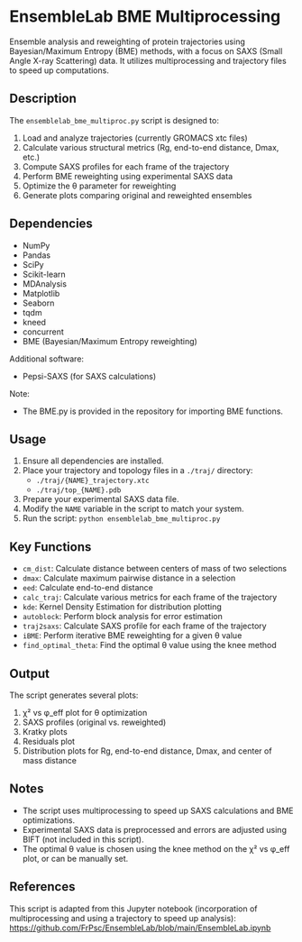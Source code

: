 # EnsembleLab BME Multiprocessing

Ensemble analysis and reweighting of protein trajectories using Bayesian/Maximum Entropy (BME) methods, with a focus on SAXS (Small Angle X-ray Scattering) data. It utilizes multiprocessing and trajectory files to speed up computations.

## Description

The `ensemblelab_bme_multiproc.py` script is designed to:

1. Load and analyze trajectories (currently GROMACS xtc files)
2. Calculate various structural metrics (Rg, end-to-end distance, Dmax, etc.)
3. Compute SAXS profiles for each frame of the trajectory
4. Perform BME reweighting using experimental SAXS data
5. Optimize the θ parameter for reweighting
6. Generate plots comparing original and reweighted ensembles

## Dependencies

- NumPy
- Pandas
- SciPy
- Scikit-learn
- MDAnalysis
- Matplotlib
- Seaborn
- tqdm
- kneed
- concurrent
- BME (Bayesian/Maximum Entropy reweighting)

Additional software:
- Pepsi-SAXS (for SAXS calculations)

Note:
- The BME.py is provided in the repository for importing BME functions.

## Usage

1. Ensure all dependencies are installed.
2. Place your trajectory and topology files in a `./traj/` directory:
   - `./traj/{NAME}_trajectory.xtc`
   - `./traj/top_{NAME}.pdb`
3. Prepare your experimental SAXS data file.
4. Modify the `NAME` variable in the script to match your system.
5. Run the script:
```python ensemblelab_bme_multiproc.py```

## Key Functions

- `cm_dist`: Calculate distance between centers of mass of two selections
- `dmax`: Calculate maximum pairwise distance in a selection
- `eed`: Calculate end-to-end distance
- `calc_traj`: Calculate various metrics for each frame of the trajectory
- `kde`: Kernel Density Estimation for distribution plotting
- `autoblock`: Perform block analysis for error estimation
- `traj2saxs`: Calculate SAXS profile for each frame of the trajectory
- `iBME`: Perform iterative BME reweighting for a given θ value
- `find_optimal_theta`: Find the optimal θ value using the knee method

## Output

The script generates several plots:
1. χ² vs φ_eff plot for θ optimization
2. SAXS profiles (original vs. reweighted)
3. Kratky plots
4. Residuals plot
5. Distribution plots for Rg, end-to-end distance, Dmax, and center of mass distance

## Notes

- The script uses multiprocessing to speed up SAXS calculations and BME optimizations.
- Experimental SAXS data is preprocessed and errors are adjusted using BIFT (not included in this script).
- The optimal θ value is chosen using the knee method on the χ² vs φ_eff plot, or can be manually set.

## References

This script is adapted from this Jupyter notebook (incorporation of multiprocessing and using a trajectory to speed up analysis):
https://github.com/FrPsc/EnsembleLab/blob/main/EnsembleLab.ipynb

